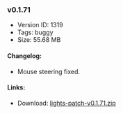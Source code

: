 ### v0.1.71

*   Version ID: 1319
*   Tags: buggy
*   Size: 55.68 MB

#### Changelog:

*   Mouse steering fixed.

#### Links:

*   Download: [lights-patch-v0.1.71.zip](?get=0.1.71)
